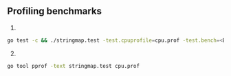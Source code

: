 Profiling benchmarks
---

1.   
```bash
go test -c && ./stringmap.test -test.cpuprofile=cpu.prof -test.bench=<BenchmarkName>
```
2.   
```bash
go tool pprof -text stringmap.test cpu.prof
```
